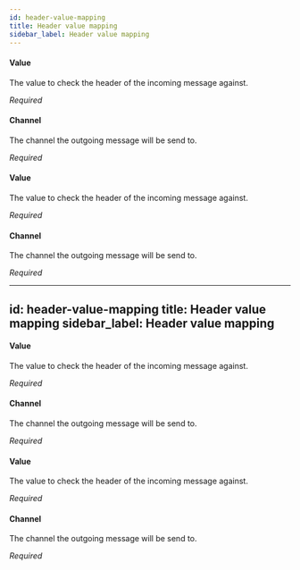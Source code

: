 ```yaml
---
id: header-value-mapping
title: Header value mapping
sidebar_label: Header value mapping
---
```

#### Value
The value to check the header of the incoming message against.

<i>Required</i>

#### Channel
The channel the outgoing message will be send to.

<i>Required</i>

#### Value
The value to check the header of the incoming message against.

<i>Required</i>

#### Channel
The channel the outgoing message will be send to.

<i>Required</i>

---
id: header-value-mapping
title: Header value mapping
sidebar_label: Header value mapping
---
#### Value
The value to check the header of the incoming message against.

<i>Required</i>

#### Channel
The channel the outgoing message will be send to.

<i>Required</i>

#### Value
The value to check the header of the incoming message against.

<i>Required</i>

#### Channel
The channel the outgoing message will be send to.

<i>Required</i>


